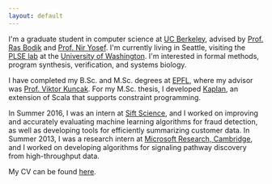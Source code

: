 ```yaml
---
layout: default
---
```



I'm a graduate student in computer science at [UC Berkeley], advised by [Prof. Ras Bodik][bodik] and [Prof. Nir Yosef][yosef]. I'm currently living in Seattle, visiting the [PLSE lab][plse] at the [University of Washington][uw]. I'm interested in formal methods, program synthesis, verification, and systems biology.

I have completed my B.Sc. and M.Sc. degrees at [EPFL], where my advisor was [Prof. Viktor Kuncak][kuncak]. For my M.Sc. thesis, I developed [Kaplan], an extension of Scala that supports constraint programming.

In Summer 2016, I was an intern at [Sift Science], and I worked on improving and accurately evaluating machine learning algorithms for fraud detection, as well as developing tools for efficiently summarizing customer data. In Summer 2013, I was a research intern at [Microsoft Research, Cambridge][msr cambridge], and I worked on developing algorithms for signaling pathway discovery from high-throughput data.

My CV can be found [here][CV].

[EPFL]: http://www.epfl.ch
[UC Berkeley]: http://www.eecs.berkeley.edu
[Sift Science]: https://siftscience.com
[msr cambridge]: https://www.microsoft.com/en-us/research/lab/microsoft-research-cambridge/
[bodik]: http://homes.cs.washington.edu/~bodik
[yosef]: http://www.cs.berkeley.edu/~niryosef
[kuncak]: http://lara.epfl.ch/~kuncak
[CV]: cv.pdf
[plse]: http://uwplse.org/
[uw]: https://www.cs.washington.edu/
[kaplan]: papers/KoksalETAL12ConstraintsAsControl.pdf
